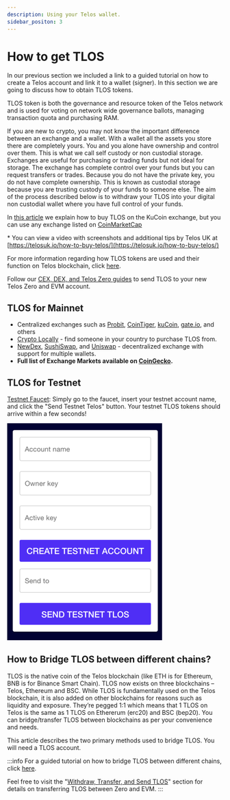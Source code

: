 ```yaml
---
description: Using your Telos wallet.
sidebar_positon: 3
---
```


# How to get TLOS

In our previous section we included a link to a guided tutorial on how to create a Telos account and link it to a wallet (signer). In this section we are going to discuss how to obtain TLOS tokens.

TLOS token is both the governance and resource token of the Telos network and is used for voting on network wide governance ballots, managing transaction quota and purchasing RAM. &#x20;

If you are new to crypto, you may not know the important difference between an exchange and a wallet. With a wallet all the assets you store there are completely yours. You and you alone have ownership and control over them. This is what we call self custody or non custodial storage. Exchanges are useful for purchasing or trading funds but not ideal for storage. The exchange has complete control over your funds but you can request transfers or trades. Because you do not have the private key, you do not have complete ownership. This is known as custodial storage because you are trusting custody of your funds to someone else. The aim of the process described below is to withdraw your TLOS into your digital non custodial wallet where you have full control of your funds.

In [this article](https://help.telos.net/en\_US/getting-started/how-to-buy-tlos) we explain how to buy TLOS on the KuCoin exchange, but you can use any exchange listed on [CoinMarketCap](https://coinmarketcap.com/currencies/telos/markets/)

\* You can view a video with screenshots and additional tips by Telos UK at [https://telosuk.io/how-to-buy-telos/](https://telosuk.io/how-to-buy-telos/)

For more information regarding how TLOS tokens are used and their function on Telos blockchain, click [here](https://help.telos.net/en\_US/getting-started/what-is-the-telos-tlos-cryptocurrency-used-for).

Follow our [CEX, DEX, and Telos Zero guides](https://help.telos.net/en\_US/evm) to send TLOS to your new Telos Zero and EVM account.

## TLOS for Mainnet

- Centralized exchanges such as [Probit](https://www.probit.com), [CoinTiger](https://www.cointiger.com), [kuCoin](https://www.kucoin.com/trade/TLOS-USDT), [gate.io](https://www.gate.io/fr/trade/TLOS\_USDT), and others
- [Crypto Locally](https://cryptolocally.com/en/tlos/buy) - find someone in your country to purchase TLOS from.
- [NewDex](https://newdex.io/trade/eosio.token-tlos-eos), [SushiSwap](https://app.sushi.com/en/swap), and [Uniswap](https://app.uniswap.org/#/swap?use=V2?inputCurrency=ETH\&outputCurrency=0x7825e833d495f3d1c28872415a4aee339d26ac88) - decentralized exchange with support for multiple wallets.
- __Full list of Exchange Markets available on [CoinGecko](https://www.coingecko.com/en/coins/telos#markets).__

## TLOS for Testnet

[Testnet Faucet](https://app.telos.net/testnet/developers): Simply go to the faucet, insert your testnet account name, and click the "Send Testnet Telos" button. Your testnet TLOS tokens should arrive within a few seconds!

![](<../../../static/img/faucet_50.png>)

## How to Bridge TLOS between different chains?

TLOS is the native coin of the Telos blockchain (like ETH is for Ethereum, BNB is for Binance Smart Chain). TLOS now exists on three blockchains – Telos, Ethereum and BSC. While TLOS is fundamentally used on the Telos blockchain, it is also added on other blockchains for reasons such as liquidity and exposure. They’re pegged 1:1 which means that 1 TLOS on Telos is the same as 1 TLOS on Ethererum (erc20) and BSC (bep20). You can bridge/transfer TLOS between blockchains as per your convenience and needs.

This article describes the two primary methods used to bridge TLOS. You will need a TLOS account.

:::info
For a guided tutorial on how to bridge TLOS between different chains, click [here](https://help.telos.net/en_US/getting-started/how-to-bridge-tlos-between-different-blockchains).

Feel free to visit the "[Withdraw, Transfer, and Send TLOS](./withdraw-transfer-and-send-tlos.md)" section for details on transferring TLOS between Zero and EVM.
:::
